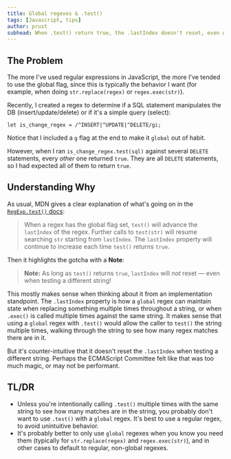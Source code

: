 ```yaml
---
title: Global regexes & .test()
tags: [Javascript, tips]
author: prust
subhead: When .test() return true, the .lastIndex doesn't reset, even when testing another string
---
```


## The Problem

The more I've used regular expressions in JavaScript, the more I've tended to use the global flag, since this is typically the behavior I want (for example, when doing `str.replace(regex)` or `regex.exec(str)`).

Recently, I created a regex to determine if a SQL statement manipulates the DB (insert/update/delete) or if it's a simple query (select):

```
let is_change_regex = /^INSERT|^UPDATE|^DELETE/gi;
```

Notice that I included a `g` flag at the end to make it `global` out of habit.

However, when I ran `is_change_regex.test(sql)` against several `DELETE` statements, every _other_ one returned `true`. They are all `DELETE` statements, so I had expected all of them to return `true`.

## Understanding Why

As usual, MDN gives a clear explanation of what's going on in the [`RegExp.test()` docs](https://developer.mozilla.org/en-US/docs/Web/JavaScript/Reference/Global_Objects/RegExp/test#using_test_on_a_regex_with_the_global_flag):

> When a regex has the global flag set, `test()` will advance the `lastIndex` of the regex. Further calls to `test(str)` will resume searching `str` starting from `lastIndex`. The `lastIndex` property will continue to increase each time `test()` returns `true`.

Then it highlights the gotcha with a **Note**:

> **Note:** As long as `test()` returns `true`, `lastIndex` will _not_ reset — even when testing a different string!

This mostly makes sense when thinking about it from an implementation standpoint. The `.lastIndex` property is how a `global` regex can maintain state when replacing something multiple times throughout a string, or when `.exec()` is called multiple times against the same string. It makes sense that using a `global` regex with `.test()` would allow the caller to `test()` the string multiple times, walking through the string to see how many regex matches there are in it.

But it's counter-intuitive that it doesn't reset the `.lastIndex` when testing a different string. Perhaps the ECMAScript Committee felt like that was too much magic, or may not be performant.

## TL/DR

- Unless you're intentionally calling `.test()` multiple times with the same string to see how many matches are in the string, you probably don't want to use `.test()` with a `global` regex. It's best to use a regular regex, to avoid unintuitive behavior.
- It's probably better to only use `global` regexes when you know you need them (typically for `str.replace(regex)` and `regex.exec(str)`), and in other cases to default to regular, non-global regexes.
